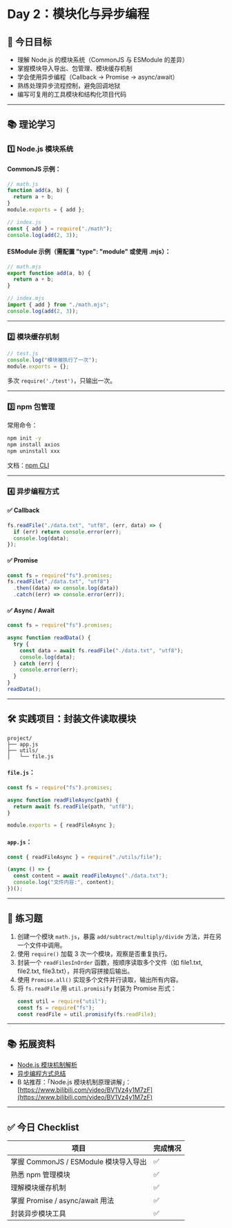 # Day 2：模块化与异步编程

## 🎯 今日目标

- 理解 Node.js 的模块系统（CommonJS 与 ESModule 的差异）
- 掌握模块导入导出、包管理、模块缓存机制
- 学会使用异步编程（Callback → Promise → async/await）
- 熟练处理异步流程控制，避免回调地狱
- 编写可复用的工具模块和结构化项目代码

---

## 📚 理论学习

### 1️⃣ Node.js 模块系统

#### CommonJS 示例：

```js
// math.js
function add(a, b) {
  return a + b;
}
module.exports = { add };

// index.js
const { add } = require("./math");
console.log(add(2, 3));
```

#### ESModule 示例（需配置 "type": "module" 或使用 .mjs）：

```js
// math.mjs
export function add(a, b) {
  return a + b;
}

// index.mjs
import { add } from "./math.mjs";
console.log(add(2, 3));
```

---

### 2️⃣ 模块缓存机制

```js
// test.js
console.log("模块被执行了一次");
module.exports = {};
```

多次 `require('./test')`，只输出一次。

---

### 3️⃣ npm 包管理

常用命令：

```bash
npm init -y
npm install axios
npm uninstall xxx
```

文档：[npm CLI](https://docs.npmjs.com/cli/v9)

---

### 4️⃣ 异步编程方式

#### ✅ Callback

```js
fs.readFile("./data.txt", "utf8", (err, data) => {
  if (err) return console.error(err);
  console.log(data);
});
```

#### ✅ Promise

```js
const fs = require("fs").promises;
fs.readFile("./data.txt", "utf8")
  .then((data) => console.log(data))
  .catch((err) => console.error(err));
```

#### ✅ Async / Await

```js
const fs = require("fs").promises;

async function readData() {
  try {
    const data = await fs.readFile("./data.txt", "utf8");
    console.log(data);
  } catch (err) {
    console.error(err);
  }
}
readData();
```

---

## 🛠️ 实践项目：封装文件读取模块

```
project/
├── app.js
├── utils/
│   └── file.js
```

#### `file.js`：

```js
const fs = require("fs").promises;

async function readFileAsync(path) {
  return await fs.readFile(path, "utf8");
}

module.exports = { readFileAsync };
```

#### `app.js`：

```js
const { readFileAsync } = require("./utils/file");

(async () => {
  const content = await readFileAsync("./data.txt");
  console.log("文件内容:", content);
})();
```

---

## 🧪 练习题

1. 创建一个模块 `math.js`，暴露 `add/subtract/multiply/divide` 方法，并在另一个文件中调用。
2. 使用 `require()` 加载 3 次一个模块，观察是否重复执行。
3. 封装一个 `readFilesInOrder` 函数，按顺序读取多个文件（如 file1.txt, file2.txt, file3.txt），并将内容拼接后输出。
4. 使用 `Promise.all()` 实现多个文件并行读取，输出所有内容。
5. 将 `fs.readFile` 用 `util.promisify` 封装为 Promise 形式：
   ```js
   const util = require("util");
   const fs = require("fs");
   const readFile = util.promisify(fs.readFile);
   ```

---

## 📚 拓展资料

- [Node.js 模块机制解析](https://juejin.cn/post/6844903613584658446)
- [异步编程方式总结](https://juejin.cn/post/7092126927098488852)
- B 站推荐：「Node.js 模块机制原理讲解」：[https://www.bilibili.com/video/BV1Vz4y1M7zF](https://www.bilibili.com/video/BV1Vz4y1M7zF)

---

## ✅ 今日 Checklist

| 项目                                  | 完成情况 |
| ------------------------------------- | -------- |
| 掌握 CommonJS / ESModule 模块导入导出 | ✅       |
| 熟悉 npm 管理模块                     | ✅       |
| 理解模块缓存机制                      | ✅       |
| 掌握 Promise / async/await 用法       | ✅       |
| 封装异步模块工具                      | ✅       |
